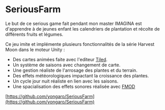 # SeriousFarm

Le but de ce serious game fait pendant mon master IMAGINA est d'apprendre à de jeunes enfant les calendriers de plantation et récolte de différents fruits et légumes.

Ce jeu imite et implémente plusieurs fonctionnalités de la série Harvest Moon dans le moteur Unity :

* Des cartes animées faite avec l'editeur [Tiled](https://www.mapeditor.org/).
* Un système de saisons avec changement de carte.
* Une gestion réaliste de l'arrosage des plantes et du terrain.
* Des effets météorologiques impactant la croissance des plantes.
* Un cycle jour nuit réaliste en lien avec les saisons.
* Une spacialisation des effets sonores réalisée avec [FMOD](https://www.fmod.com/)

[https://github.com/yongaro/SeriousFarm](https://github.com/yongaro/SeriousFarm)
